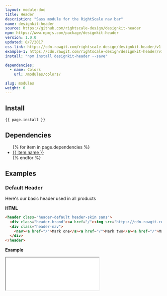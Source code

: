 ```yaml
---
layout: module-doc
title: Header
description: "Sass module for the RightScale nav bar"
name: designkit-header
source: https://github.com/rightscale-design/designkit-header
npm: https://www.npmjs.com/package/designkit-header
version: 1.0.0
updated: 8/7/2017
css-link: https://cdn.rawgit.com/rightscale-design/designkit-header/v1.0.0/dist/designkit-header.css
example-1: https://cdn.rawgit.com/rightscale-design/designkit-header/v1.0.0/docs/basic.html
install: "npm install designkit-header --save"

dependencies:
  - name: Colors
    url: /modules/colors/

slug: modules
weight: 6
---
```


## Install

```bash
{{ page.install }}
```

## Dependencies

<ul>
  {% for item in page.dependencies %}
    <li><a href="{{ item.url }}">{{ item.name }}</a></li>
  {% endfor %}
</ul>

## Examples

### Default Header

Here's our basic header used in all products

**HTML**

```html
<header class="header-default header-skin sans">
  <div class="header-brand"><a href="/"><img src="https://cdn.rawgit.com/rightscale/design-kit/master/media/logos/gov-logo.svg" alt="RightScale Governance"/></a></div>
  <div class="header-nav">
    <nav><a href="/">Mark one</a><a href="/">Mark two</a><a href="/">Mark three</a></nav>
  </div>
</header>
```

**Example**

<iframe style="height: 105px;" src="{{ page.example-1 }}"></iframe>
